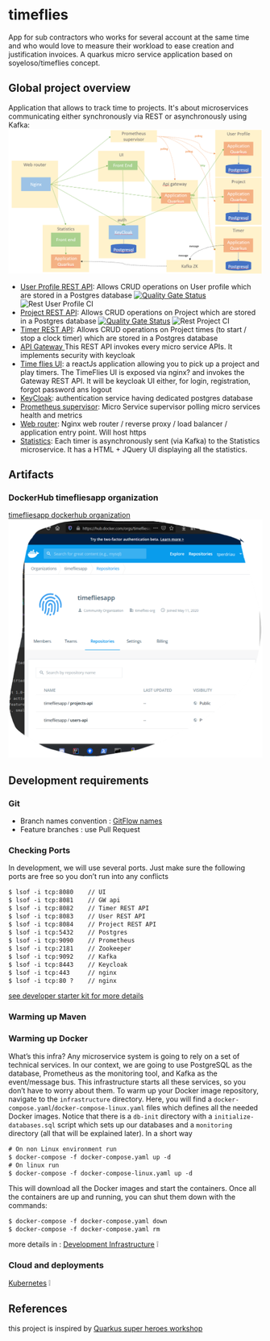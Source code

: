 # timeflies
App for sub contractors who works for several account at the same time and who would love to measure their workload to ease creation and justification invoices. A quarkus micro service application based on soyeloso/timeflies concept. 

## Global project overview
Application that allows to track time to projects. It's about microservices communicating either synchronously via REST or asynchronously using Kafka:
![Image of micro services diagram](./doc/micro-services-diagram.png)
- [User Profile REST API](./rest-user/README.md): Allows CRUD operations on User profile which are stored in a Postgres database  [![Quality Gate Status](https://sonarcloud.io/api/project_badges/measure?project=timounet_timeflies_rest-users&metric=alert_status)](https://sonarcloud.io/dashboard?id=timounet_timeflies_rest-users) ![Rest User Profile CI](https://github.com/timounet/timeflies/workflows/Rest%20User%20Profile%20CI/badge.svg?branch=develop)
- [Project REST API](./rest-project/README.md): Allows CRUD operations on Project which are stored in a Postgres database [![Quality Gate Status](https://sonarcloud.io/api/project_badges/measure?project=timounet_timeflies_rest-project&metric=alert_status)](https://sonarcloud.io/dashboard?id=timounet_timeflies_rest-project) ![Rest Project CI](https://github.com/timounet/timeflies/workflows/Rest%20Project%20CI/badge.svg?branch=develop)
- [Timer REST API](./rest-timer/README.md): Allows CRUD operations on Project times (to start / stop a clock timer) which are stored in a Postgres database 
- [API Gateway ](./rest-gw/README.md) This REST API invokes every micro service APIs. It implements security with keycloak 
- [Time flies UI](./ui/README.md): a reactJs application allowing you to pick up a project and play timers. The TimeFlies UI is exposed via nginx? and invokes the Gateway REST API. It will be keycloak UI either, for login, registration, forgot password ans logout
- [KeyCloak](./auth/README.md): authentication service having dedicated postgres database
- [Prometheus supervisor](./supervisor/README.md): Micro Service supervisor polling micro services health and metrics
- [Web router](./router/README.md): Nginx web router / reverse proxy / load balancer / application entry point. Will host https
- [Statistics](./event-statistics/README.md): Each timer is asynchronously sent (via Kafka) to the Statistics microservice. It has a HTML + JQuery UI displaying all the statistics.

## Artifacts
### DockerHub timefliesapp organization
[timefliesapp dockerhub organization](https://hub.docker.com/orgs/timefliesapp/repositories)
![Docker hub org](./doc/docker-hub-org.png)
## Development requirements
### Git
- Branch names convention : [GitFlow names](https://nvie.com/posts/a-successful-git-branching-model/)
- Feature branches : use Pull Request 
### Checking Ports
In development, we will use several ports. Just make sure the following ports are free so you don’t run into any conflicts
````shell script
$ lsof -i tcp:8080    // UI
$ lsof -i tcp:8081    // GW api
$ lsof -i tcp:8082    // Timer REST API
$ lsof -i tcp:8083    // User REST API
$ lsof -i tcp:8084    // Project REST API
$ lsof -i tcp:5432    // Postgres
$ lsof -i tcp:9090    // Prometheus
$ lsof -i tcp:2181    // Zookeeper
$ lsof -i tcp:9092    // Kafka
$ lsof -i tcp:8443    // Keycloak
$ lsof -i tcp:443     // nginx
$ lsof -i tcp:80 ?    // nginx
````

[see developer starter kit for more details](./doc/developer-starter-kit.md)

### Warming up Maven
### Warming up Docker
What’s this infra?
Any microservice system is going to rely on a set of technical services. In our context, we are going to use PostgreSQL as the database, Prometheus as the monitoring tool, and Kafka as the event/message bus. This infrastructure starts all these services, so you don’t have to worry about them.
To warm up your Docker image repository, navigate to the `infrastructure` directory. Here, you will find a `docker-compose.yaml`/`docker-compose-linux.yaml` files which defines all the needed Docker images. Notice that there is a `db-init` directory with a `initialize-databases.sql` script which sets up our databases and a `monitoring` directory (all that will be explained later).
In a short way
`````shell script
# On non Linux environment run
$ docker-compose -f docker-compose.yaml up -d
# On linux run
$ docker-compose -f docker-compose-linux.yaml up -d
`````
This will download all the Docker images and start the containers.
Once all the containers are up and running, you can shut them down with the commands:
````shell script
$ docker-compose -f docker-compose.yaml down
$ docker-compose -f docker-compose.yaml rm
````
more details in :
[Development Infrastructure](./infrastructure/README.md) :grey_exclamation:

### Cloud and deployments
[Kubernetes](./kubernetes/README.md) :grey_exclamation:

## References
this project is inspired by [Quarkus super heroes workshop](https://quarkus.io/quarkus-workshops/super-heroes/)

 


